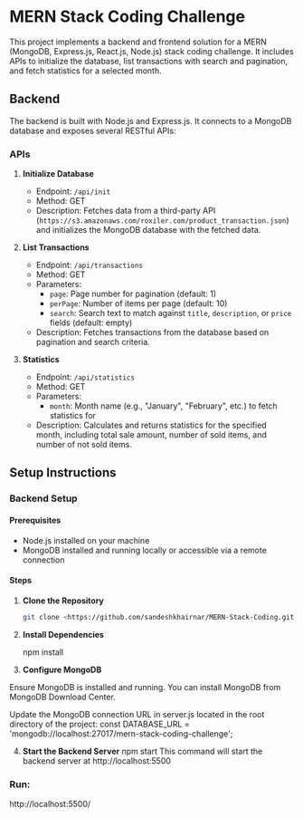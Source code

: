 # MERN Stack Coding Challenge
This project implements a backend and frontend solution for a MERN (MongoDB, Express.js, React.js, Node.js) stack coding challenge. It includes APIs to initialize the database, list transactions with search and pagination, and fetch statistics for a selected month.

## Backend

The backend is built with Node.js and Express.js. It connects to a MongoDB database and exposes several RESTful APIs:

### APIs

1. **Initialize Database**
   - Endpoint: `/api/init`
   - Method: GET
   - Description: Fetches data from a third-party API (`https://s3.amazonaws.com/roxiler.com/product_transaction.json`) and initializes the MongoDB database with the fetched data.

2. **List Transactions**
   - Endpoint: `/api/transactions`
   - Method: GET
   - Parameters:
     - `page`: Page number for pagination (default: 1)
     - `perPage`: Number of items per page (default: 10)
     - `search`: Search text to match against `title`, `description`, or `price` fields (default: empty)
   - Description: Fetches transactions from the database based on pagination and search criteria.

3. **Statistics**
   - Endpoint: `/api/statistics`
   - Method: GET
   - Parameters:
     - `month`: Month name (e.g., "January", "February", etc.) to fetch statistics for
   - Description: Calculates and returns statistics for the specified month, including total sale amount, number of sold items, and number of not sold items.
  


## Setup Instructions

### Backend Setup

#### Prerequisites

- Node.js installed on your machine
- MongoDB installed and running locally or accessible via a remote connection

#### Steps

1. **Clone the Repository**

   ```bash
   git clone <https://github.com/sandeshkhairnar/MERN-Stack-Coding.git>

2. **Install Dependencies**
   
   npm install

3. **Configure MongoDB**

Ensure MongoDB is installed and running. You can install MongoDB from MongoDB Download Center.

Update the MongoDB connection URL in server.js located in the root directory of the project:
const DATABASE_URL = 'mongodb://localhost:27017/mern-stack-coding-challenge';

4. **Start the Backend Server**
 npm start
This command will start the backend server at http://localhost:5500



### Run:
http://localhost:5500/
